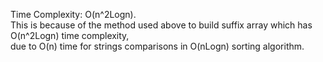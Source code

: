 Time Complexity: O(n^2Logn).   
This is because of the method used above to build suffix array which has O(n^2Logn) time complexity,   
due to O(n) time for strings comparisons in O(nLogn) sorting algorithm.